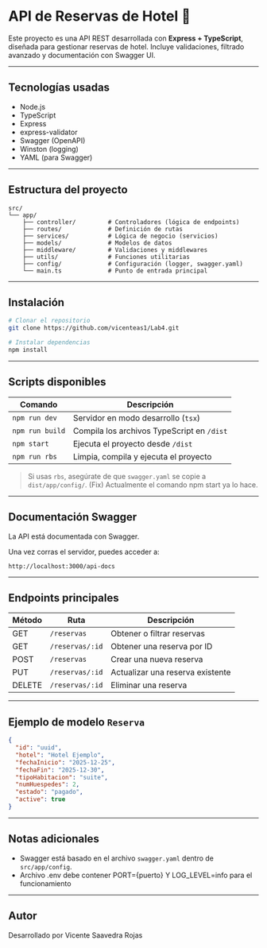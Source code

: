# API de Reservas de Hotel 🏨

Este proyecto es una API REST desarrollada con **Express + TypeScript**, diseñada para gestionar reservas de hotel. Incluye validaciones, filtrado avanzado y documentación con Swagger UI.

---

## Tecnologías usadas

- Node.js
- TypeScript
- Express
- express-validator
- Swagger (OpenAPI)
- Winston (logging)
- YAML (para Swagger)

---

## Estructura del proyecto

```
src/
└── app/
    ├── controller/         # Controladores (lógica de endpoints)
    ├── routes/             # Definición de rutas
    ├── services/           # Lógica de negocio (servicios)
    ├── models/             # Modelos de datos
    ├── middleware/         # Validaciones y middlewares
    ├── utils/              # Funciones utilitarias
    ├── config/             # Configuración (logger, swagger.yaml)
    └── main.ts             # Punto de entrada principal
```

---

## Instalación

```bash
# Clonar el repositorio
git clone https://github.com/vicenteas1/Lab4.git

# Instalar dependencias
npm install
```

---

## Scripts disponibles

| Comando        | Descripción                                   |
|----------------|-----------------------------------------------|
| `npm run dev`  | Servidor en modo desarrollo (`tsx`)           |
| `npm run build`| Compila los archivos TypeScript en `/dist`    |
| `npm start`    | Ejecuta el proyecto desde `/dist`             |
| `npm run rbs`  | Limpia, compila y ejecuta el proyecto         |

> Si usas `rbs`, asegúrate de que `swagger.yaml` se copie a `dist/app/config/`.
> (Fix) Actualmente el comando npm start ya lo hace.

---

## Documentación Swagger

La API está documentada con Swagger.

Una vez corras el servidor, puedes acceder a:

```
http://localhost:3000/api-docs
```

---

## Endpoints principales

| Método | Ruta               | Descripción                          |
|--------|--------------------|--------------------------------------|
| GET    | `/reservas`        | Obtener o filtrar reservas           |
| GET    | `/reservas/:id`    | Obtener una reserva por ID           |
| POST   | `/reservas`        | Crear una nueva reserva              |
| PUT    | `/reservas/:id`    | Actualizar una reserva existente     |
| DELETE | `/reservas/:id`    | Eliminar una reserva                 |

---

## Ejemplo de modelo `Reserva`

```json
{
  "id": "uuid",
  "hotel": "Hotel Ejemplo",
  "fechaInicio": "2025-12-25",
  "fechaFin": "2025-12-30",
  "tipoHabitacion": "suite",
  "numHuespedes": 2,
  "estado": "pagado",
  "active": true
}
```

---

## Notas adicionales

- Swagger está basado en el archivo `swagger.yaml` dentro de `src/app/config`.
- Archivo .env debe contener PORT={puerto} Y LOG_LEVEL=info para el funcionamiento

---

## Autor

Desarrollado por Vicente Saavedra Rojas

